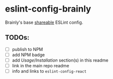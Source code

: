 # eslint-config-brainly
Brainly's base [shareable](https://eslint.org/docs/developer-guide/shareable-configs) ESLint config.

## TODOs:
* [ ] publish to NPM
* [ ] add NPM badge
* [ ] add _Usage_/_Installation_ section(s) in this readme
* [ ] link in the main repo readme
* [ ] info and links to `eslint-config-react`
